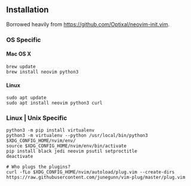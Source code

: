 ## Installation

Borrowed heavily from <https://github.com/Optixal/neovim-init.vim>.

### OS Specific

#### Mac OS X
```
brew update
brew install neovim python3
```

#### Linux
```
sudo apt update
sudo apt install neovim python3 curl
```


### Linux | Unix Specific
```
python3 -m pip install virtualenv
python3 -m virtualenv --python /usr/local/bin/python3 $XDG_CONFIG_HOME/nvim/env/
source $XDG_CONFIG_HOME/nvim/env/bin/activate
pip install black jedi neovim psutil setproctitle 
deactivate

# Who plugs the plugins?
curl -fLo $XDG_CONFIG_HOME/nvim/autoload/plug.vim --create-dirs https://raw.githubusercontent.com/junegunn/vim-plug/master/plug.vim
```


